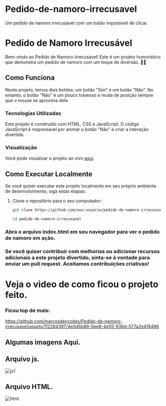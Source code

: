 # Pedido-de-namoro-irrecusavel
Um pedido de namoro irrecusável com um botão impossível de clicar.
# Pedido de Namoro Irrecusável

Bem-vindo ao Pedido de Namoro Irrecusável! Este é um projeto humorístico que demonstra um pedido de namoro com um toque de diversão. 💌💘

## Como Funciona

Neste projeto, temos dois botões: um botão "Sim" e um botão "Não". No entanto, o botão "Não" é um pouco travesso e muda de posição sempre que o mouse se aproxima dele.

### Tecnologias Utilizadas

Este projeto é construído com HTML, CSS e JavaScript. O código JavaScript é responsável por animar o botão "Não" e criar a interação divertida.

### Visualização

Você pode visualizar o projeto ao vivo [aqui](#).

## Como Executar Localmente

Se você quiser executar este projeto localmente em seu próprio ambiente de desenvolvimento, siga estas etapas:

1. Clone o repositório para o seu computador:

   ```bash
   git clone https://github.com/seu-usuario/pedido-de-namoro-irrecusavel.git

   cd pedido-de-namoro-irrecusavel
   
###  Abra o arquivo index.html em seu navegador para ver o pedido de namoro em ação.

###  Se você quiser contribuir com melhorias ou adicionar recursos adicionais a este projeto divertido, sinta-se à vontade para enviar um pull request. Aceitamos contribuições criativas!

# Veja o video de como ficou o projeto feito.

### Ficou top de mais:





https://github.com/marcosdevcodes/Pedido-de-namoro-irrecusavel/assets/112284397/4e0d5b89-0ee8-4e55-936d-577a2e418496


## Algumas imagens Aqui.

## Arquivo js.

![js1](https://github.com/marcosdevcodes/Pedido-de-namoro-irrecusavel/assets/112284397/78e78af1-7148-492e-ad1d-30a669e2f44e)


## Arquivo HTML.

![html](https://github.com/marcosdevcodes/Pedido-de-namoro-irrecusavel/assets/112284397/467209d8-312f-486f-9b46-c391a403bd13)


